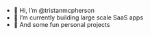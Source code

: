 - 👋 Hi, I’m @tristanmcpherson
- 🌱 I’m currently building large scale SaaS apps
- 💞️ And some fun personal projects

<!---
tristanmcpherson/tristanmcpherson is a ✨ special ✨ repository because its `README.md` (this file) appears on your GitHub profile.
You can click the Preview link to take a look at your changes.
--->
